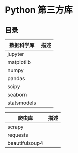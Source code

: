 # Python 第三方库

## 目录

| 数据科学库  | 描述 |
| ----------- | ---- |
| jupyter     |      |
| matplotlib  |      |
| numpy       |      |
| pandas      |      |
| scipy       |      |
| seaborn     |      |
| statsmodels |      |

| 爬虫库         | 描述 |
| -------------- | ---- |
| scrapy         |      |
| requests       |      |
| beautifulsoup4 |      |
